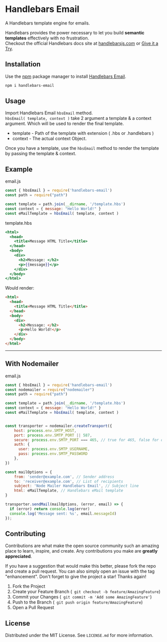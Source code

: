 # Handlebars Email

A Handlebars template engine for emails.

Handlebars provides the power necessary to let you build **semantic templates** effectively with no frustration.  
Checkout the official Handlebars docs site at [handlebarsjs.com](https://handlebarsjs.com) or [Give it a Try](https://handlebarsjs.com/playground.html).



## Installation

Use the [npm](https://docs.npmjs.com/downloading-and-installing-node-js-and-npm) package manager  to install [Handlebars Email](https://www.npmjs.com/package/handlebars-email).

```bash
npm i handlebars-email
```

## Usage

Import Handlebars Email `hbsEmail` method.  
`hbsEmail( template, context )` take 2 argument a template & a context argument. Which will be used to render the final template.
* template - Path of the template with extension ( .hbs or .handlebars )  
* context - The actual context Object.  

Once you have a template, use the `hbsEmail` method to render the template by passing the template  & context.  

## Example

email.js
```javascript
const { hbsEmail } = require('handlebars-email')
const path = require("path")

const template = path.join(__dirname, '/template.hbs')
const context = { message: "Hello World!" }
const eMailTemplate = hbsEmail( template, context )
```
template.hbs
```hbs
<html>
  <head>
    <title>Message HTML Title</title>
  </head>
  <body>
    <div>
      <h2>Message: </h2>
      <p>{{message}}</p>
    </div>
  </body>
</html>
```
Would render:
```html
<html>
  <head>
    <title>Message HTML Title</title>
  </head>
  <body>
    <div>
      <h2>Message: </h2>
      <p>Hello World!</p>
    </div>
  </body>
</html>
```

___

## With Nodemailer 

email.js
```js
const { hbsEmail } = require('handlebars-email')
const nodemailer = require("nodemailer")
const path = require("path")

const template = path.join(__dirname, '/template.hbs')
const context = { message: "Hello World!" }
const eMailTemplate = hbsEmail( template, context )


const transporter = nodemailer.createTransport({
    host: process.env.SMTP_HOST,
    port: process.env.SMTP_PORT || 587,
    secure: process.env.SMTP_PORT === 465, // true for 465, false for other ports
    auth: {
      user: process.env.SMTP_USERNAME,
      pass: process.env.SMTP_PASSWORD
    },
})

const mailOptions = {
    from: 'sender@example.com', // Sender address
    to: 'receiver@example.com', // List of recipients
    subject: 'Node Mailer Handlebars Email', // Subject line
    html: eMailTemplate, // Handlebars eMail template
}

transporter.sendMail(mailOptions, (error, email) => {
  if (error) return console.log(error)
  console.log('Message sent: %s', email.messageId)
});

```



<!-- CONTRIBUTING -->
## Contributing

Contributions are what make the open source community such an amazing place to learn, inspire, and create. Any contributions you make are **greatly appreciated**.

If you have a suggestion that would make this better, please fork the repo and create a pull request. You can also simply open an issue with the tag "enhancement".
Don't forget to give the project a star! Thanks again!

1. Fork the Project
2. Create your Feature Branch (` git checkout -b feature/AmazingFeature`)
3. Commit your Changes (` git commit -m 'Add some AmazingFeature'`)
4. Push to the Branch (` git push origin feature/AmazingFeature`)
5. Open a Pull Request


<!-- LICENSE -->
## License

Distributed under the MIT License. See `LICENSE.md` for more information.

